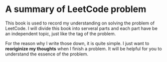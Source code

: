 # A summary of LeetCode problem

This book is used to record my understanding on solving the problem of LeetCode. I will divide this book into serveral parts and each part have be an independent topic, just like the tag of the problem.  

For the reason why I write those down, it is quite simple. I just want to **reoriginize my thoughts** when I finish a problem. It will be helpful for you to understand the essence of the problem.

